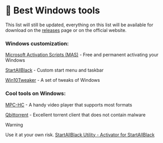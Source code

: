 # 🩵 Best Windows tools
This list will still be updated, everything on this list will be available for download on the [releases](https://github.com/DEADS1KE/Windows-tools/releases) page or on the official website.

### Windows customization:
[Microsoft Activation Scripts (MAS)](https://github.com/DEADS1KE/Windows-tools/releases/tag/MAS) - Free and permanent activating your Windows

[StartAllBlack](https://www.startallback.com/download.php) - Custom start menu and taskbar

[Win10Tweaker](https://github.com/DEADS1KE/Windows-tools/releases/tag/Win10Tweaker) - A set of tweaks of Windows

### Cool tools on Windows:
[MPC-HC]() - A handy video player that supports most formats

[Qbittorrent]() - Excellent torrent client that does not contain malware

> [!WARNING]
> Use it at your own risk. [StartAllBlack Utility - Activator for StartAllBlack](https://github.com/Aetherinox/startallback-utility)
